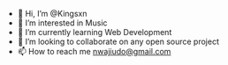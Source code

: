 - 👋 Hi, I’m @Kingsxn
- 👀 I’m interested in Music
- 🌱 I’m currently learning Web Development
- 💞️ I’m looking to collaborate on any open source project
- 📫 How to reach me nwajiudo@gmail.com

<!---
Kingsxn/Kingsxn is a ✨ special ✨ repository because its `README.md` (this file) appears on your GitHub profile.
You can click the Preview link to take a look at your changes.
--->
